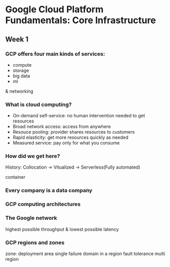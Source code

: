 # Google Cloud Platform Fundamentals: Core Infrastructure

## Week 1 

### GCP offers four main kinds of services: 
- compute
- storage 
- big data
- ml

& networking 

### What is cloud computing? 
- On-demand self-service: no human intervention needed to get resources
- Broad network access: access from anywhere
- Resouce pooling: provider shares resources to customers
- Rapid elasticity: get more resources quickly as needed
- Measured service: pay only for what you consume

### How did we get here? 
History: 
Collocation -> Vitualized -> Serverless(Fully automated)

container 

### Every company is a data company 

### GCP computing architectures

### The Google network 
highest possible throughput & lowest possible latency 

### GCP regions and zones 
zone: deployment area
single failure domain in a region
fault tolerance 
multi region 


